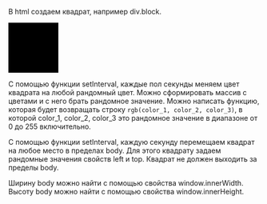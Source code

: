В html создаем квадрат, например div.block.
<div class="block"></div>

<style>
	.block{
		width: 100px;
		height: 100px;
		background: black;
		position: relative;
		left: 0;
		top: 0;
		transition: 0.5s;
	}
</style>

С помощью функции setInterval, каждые пол секунды меняем цвет квадрата на любой рандомный цвет.
Можно сформировать массив с цветами и с него брать рандомное значение.
Можно написать функцию, которая будет возвращать строку `rgb(color_1, color_2, color_3)`, в которой color_1, color_2, color_3 это рандомное значение в диапазоне от 0 до 255 включительно.

С помощью функции setInterval, каждую секунду перемещаем квадрат на любое место в пределах body. Для этого квадрату задаем рандомные значения свойств left и top. Квадрат не должен выходить за пределы body.

Ширину body можно найти с помощью свойства window.innerWidth.
Высоту body можно найти с помощью свойства window.innerHeight.